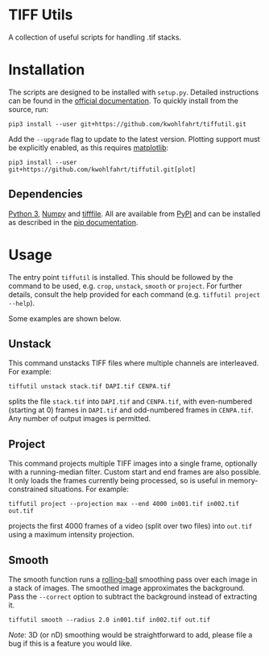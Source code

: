 # TIFF Utils

A collection of useful scripts for handling .tif stacks.

# Installation

The scripts are designed to be installed with `setup.py`. Detailed instructions
can be found in the [official documentation][setuptools]. To quickly install
from the source, run:

    pip3 install --user git+https://github.com/kwohlfahrt/tiffutil.git

Add the `--upgrade` flag to update to the latest version. Plotting support must
be explicitly enabled, as this requires [matplotlib][matplotlib]:

    pip3 install --user git+https://github.com/kwohlfahrt/tiffutil.git[plot]

## Dependencies

[Python 3][python], [Numpy][numpy] and [tifffile][tifffile]. All are available
from [PyPI][pypi] and can be installed as described in
the [pip documentation][pip-install].

# Usage

The entry point `tiffutil` is installed. This should be followed by the command
to be used, e.g. `crop`, `unstack`, `smooth` or `project`. For further details,
consult the help provided for each command (e.g. `tiffutil project --help`).

Some examples are shown below.

## Unstack

This command unstacks TIFF files where multiple channels are interleaved. For
example:

    tiffutil unstack stack.tif DAPI.tif CENPA.tif

splits the file `stack.tif` into `DAPI.tif` and `CENPA.tif`, with even-numbered
(starting at 0) frames in `DAPI.tif` and odd-numbered frames in `CENPA.tif`. Any
number of output images is permitted.

## Project

This command projects multiple TIFF images into a single frame, optionally with
a running-median filter. Custom start and end frames are also possible. It only
loads the frames currently being processed, so is useful in memory-constrained
situations. For example:

    tiffutil project --projection max --end 4000 in001.tif in002.tif out.tif

projects the first 4000 frames of a video (split over two files) into `out.tif`
using a maximum intensity projection.

## Smooth

The smooth function runs a [rolling-ball][rolling-ball] smoothing pass over each
image in a stack of images. The smoothed image approximates the background. Pass
the `--correct` option to subtract the background instead of extracting it.

    tiffutil smooth --radius 2.0 in001.tif in002.tif out.tif

*Note*: 3D (or nD) smoothing would be straightforward to add, please file a bug
if this is a feature you would like.
    
[setuptools]: https://docs.python.org/3.3/install/#the-new-standard-distutils
[Python]: https://python.org
[Numpy]: https://www.numpy.org
[tifffile]: http://www.lfd.uci.edu/~gohlke/code/tifffile.py.html
[matplotlib]: https://matplotlib.org
[pypi]: https://pypi.python.org/pypi
[pip-install]: https://pip.pypa.io/en/stable/user_guide/#installing-packages
[rolling-ball]: https://dx.doi.org/10.1109/MC.1983.1654163
